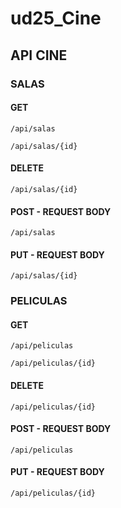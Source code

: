 # ud25_Cine

## API CINE

### SALAS

#### GET
```
/api/salas

/api/salas/{id}
```

#### DELETE
```
/api/salas/{id}
```

#### POST - REQUEST BODY
```
/api/salas
```

#### PUT - REQUEST BODY
```
/api/salas/{id}
```

### PELICULAS

#### GET
```
/api/peliculas

/api/peliculas/{id}
```

#### DELETE
```
/api/peliculas/{id}
```

#### POST - REQUEST BODY
```
/api/peliculas
```

#### PUT - REQUEST BODY
```
/api/peliculas/{id}
```
